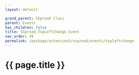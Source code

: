 ```yaml
---
layout: default

grand_parent: SSpread Class
parent: Events
has_children: false
title: SSpread.TopLeftChange Event
nav_order: 36
permalink: /package/extension5/sspread/events/topleftchange
---
```

# {{ page.title }}
